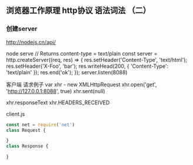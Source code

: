 ## 浏览器工作原理 http协议 语法词法 （二）

### 创建server
http://nodejs.cn/api/

node serve
// Returns content-type = text/plain
const server = http.createServer((req, res) => {
  res.setHeader('Content-Type', 'text/html');
  res.setHeader('X-Foo', 'bar');
  res.writeHead(200, { 'Content-Type': 'text/plain' });
  res.end('ok');
});
server.listen(8088)


客户端 请求例子
var xhr - new XMLHttpRequest
xhr.open('get', 'http://127.0.0.1:8088', true)
xhr.sent(null)

xhr.responseText
xhr.HEADERS_RECEIVED


client.js
```js
const net = require('net')
class Request {

}
class Response {

}
```
### 


 <Gitalk />